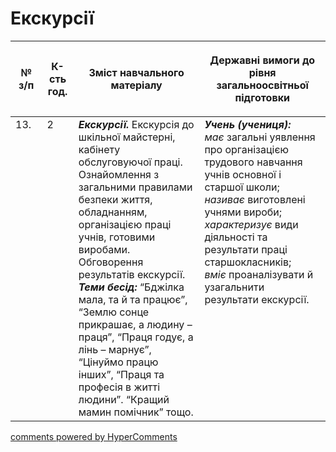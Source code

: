 <div id="hypercomments_widget" class="js-hypercomments-widget invisible"></div>

# Екскурсії

<table>
<thead>
  <tr>
    <th width="10%" align="center"><p>№ з/п</p></td>
    <th width="10%" align="center"><p>К-сть год.</p></td>
    <th width="40%" align="center"><p>Зміст навчального матеріалу</p></td>
    <th width="60%" align="center"><p>Державні вимоги до рівня загальноосвітньої підготовки</p></td>
  </tr>
</thead>
<tbody>
  <tr>
    <td width="10%" style="vertical-align:top !important;">
13.</td>
    <td width="10%" style="vertical-align:top !important;">
2</td>
    <td width="40%" style="vertical-align:top !important;">
<b><i>Екскурсії.</i></b> Екскурсія до шкільної майстерні, кабінету обслуговуючої праці. Ознайомлення з загальними правилами безпеки життя, обладнанням, організацією праці учнів, готовими виробами. Обговорення результатів екскурсії. <br>
<b><i>Теми бесід:</i></b> “Бджілка мала, та й та працює”, “Землю сонце прикрашає, а людину – праця”, “Праця годує, а лінь – марнує”, “Цінуймо працю інших”, “Праця та професія в житті людини”.  “Кращий мамин помічник” тощо.</td>
    <td width="60%" style="vertical-align:top !important;">
<i><b>Учень (учениця):</b></i><br>
<i>має</i> загальні уявлення про організацією трудового навчання учнів основної і старшої школи;<br>
<i>називає</i> виготовлені учнями вироби; <br>
<i>характеризує</i> види діяльності та результати праці старшокласників; <br>
<i>вміє</i> проаналізувати й узагальнити результати екскурсії.<br>
</td>
  </tr>
</tbody>
</table>

<div class="js-hypercomments-container">
<a href="http://hypercomments.com" class="hc-link" title="comments widget">comments powered by HyperComments</a>
</div>
